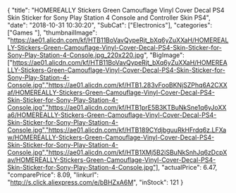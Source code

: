 {
	"title": "HOMEREALLY Stickers Green Camouflage Vinyl Cover Decal PS4 Skin Sticker for Sony Play Station 4 Console and Controller Skin PS4",
	"date": "2018-10-31 10:30:20",
	"SubCat": ["Electronics"],
	"categories": ["Games "],
	"thumbnailImage": "https://ae01.alicdn.com/kf/HTB11BoVavQypeRjt_bXq6yZuXXaH/HOMEREALLY-Stickers-Green-Camouflage-Vinyl-Cover-Decal-PS4-Skin-Sticker-for-Sony-Play-Station-4-Console.jpg_220x220.jpg",
	"BigImage": ["https://ae01.alicdn.com/kf/HTB11BoVavQypeRjt_bXq6yZuXXaH/HOMEREALLY-Stickers-Green-Camouflage-Vinyl-Cover-Decal-PS4-Skin-Sticker-for-Sony-Play-Station-4-Console.jpg","https://ae01.alicdn.com/kf/HTB1.283vFooBKNjSZPhq6A2CXXaf/HOMEREALLY-Stickers-Green-Camouflage-Vinyl-Cover-Decal-PS4-Skin-Sticker-for-Sony-Play-Station-4-Console.jpg","https://ae01.alicdn.com/kf/HTB1prE5B3KTBuNkSne1q6yJoXXa6/HOMEREALLY-Stickers-Green-Camouflage-Vinyl-Cover-Decal-PS4-Skin-Sticker-for-Sony-Play-Station-4-Console.jpg","https://ae01.alicdn.com/kf/HTB189CYdjbguuRkHFrdq6z.LFXaw/HOMEREALLY-Stickers-Green-Camouflage-Vinyl-Cover-Decal-PS4-Skin-Sticker-for-Sony-Play-Station-4-Console.jpg","https://ae01.alicdn.com/kf/HTB1XMj5B2iSBuNkSnhJq6zDcpXav/HOMEREALLY-Stickers-Green-Camouflage-Vinyl-Cover-Decal-PS4-Skin-Sticker-for-Sony-Play-Station-4-Console.jpg"],
	"actualPrice": 6.47,
	"comparePrice": 8.09,
	"linkurl": "http://s.click.aliexpress.com/e/bBHZxA6M",
	"inStock": 121
}
